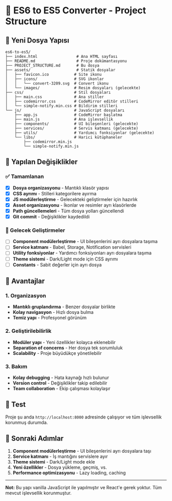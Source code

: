 # 📁 ES6 to ES5 Converter - Project Structure

## 🎯 Yeni Dosya Yapısı

```
es6-to-es5/
├── index.html                 # Ana HTML sayfası
├── README.md                  # Proje dokümantasyonu
├── PROJECT_STRUCTURE.md       # Bu dosya
├── assets/                    # Statik dosyalar
│   ├── favicon.ico           # Site ikonu
│   ├── icons/                # SVG ikonlar
│   │   └── convert-3209.svg  # Convert ikonu
│   └── images/               # Resim dosyaları (gelecekte)
├── css/                      # Stil dosyaları
│   ├── main.css              # Ana stiller
│   ├── codemirror.css        # CodeMirror editör stilleri
│   └── simple-notify.min.css # Bildirim stilleri
└── js/                       # JavaScript dosyaları
    ├── app.js                # CodeMirror başlatma
    ├── main.js               # Ana işlevsellik
    ├── components/           # UI bileşenleri (gelecekte)
    ├── services/             # Servis katmanı (gelecekte)
    ├── utils/                # Yardımcı fonksiyonlar (gelecekte)
    └── libs/                 # Harici kütüphaneler
        ├── codemirror.min.js
        └── simple-notify.min.js
```

## 🚀 Yapılan Değişiklikler

### ✅ Tamamlanan
- [x] **Dosya organizasyonu** - Mantıklı klasör yapısı
- [x] **CSS ayrımı** - Stilleri kategorilere ayırma
- [x] **JS modülerleştirme** - Gelecekteki geliştirmeler için hazırlık
- [x] **Asset organizasyonu** - İkonlar ve resimler ayrı klasörlerde
- [x] **Path güncellemeleri** - Tüm dosya yolları güncellendi
- [x] **Git commit** - Değişiklikler kaydedildi

### 🔄 Gelecek Geliştirmeler
- [ ] **Component modülerleştirme** - UI bileşenlerini ayrı dosyalara taşıma
- [ ] **Service katmanı** - Babel, Storage, Notification servisleri
- [ ] **Utility fonksiyonlar** - Yardımcı fonksiyonları ayrı dosyalara taşıma
- [ ] **Theme sistemi** - Dark/Light mode için CSS ayrımı
- [ ] **Constants** - Sabit değerler için ayrı dosya

## 🎨 Avantajlar

### **1. Organizasyon**
- **Mantıklı gruplandırma** - Benzer dosyalar birlikte
- **Kolay navigasyon** - Hızlı dosya bulma
- **Temiz yapı** - Profesyonel görünüm

### **2. Geliştirilebilirlik**
- **Modüler yapı** - Yeni özellikler kolayca eklenebilir
- **Separation of concerns** - Her dosya tek sorumluluk
- **Scalability** - Proje büyüdükçe yönetilebilir

### **3. Bakım**
- **Kolay debugging** - Hata kaynağı hızlı bulunur
- **Version control** - Değişiklikler takip edilebilir
- **Team collaboration** - Ekip çalışması kolaylaşır

## 🧪 Test

Proje şu anda `http://localhost:8000` adresinde çalışıyor ve tüm işlevsellik korunmuş durumda.

## 📝 Sonraki Adımlar

1. **Component modülerleştirme** - UI bileşenlerini ayrı dosyalara taşı
2. **Service katmanı** - İş mantığını servislere ayır
3. **Theme sistemi** - Dark/Light mode ekle
4. **Yeni özellikler** - Dosya yükleme, geçmiş, vs.
5. **Performance optimizasyonu** - Lazy loading, caching

---

**Not:** Bu yapı vanilla JavaScript ile yapılmıştır ve React'e gerek yoktur. Tüm mevcut işlevsellik korunmuştur.
